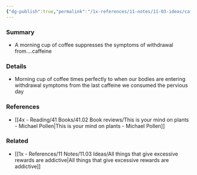 ```yaml
---
{"dg-publish":true,"permalink":"/1x-references/11-notes/11-03-ideas/caffeine-saves-us-from-withdrawal-symptoms/","title":"Caffeine saves us from withdrawal symptoms","created":"2023-08-01T20:36:29.208+03:00","updated":"2024-02-14T20:18:35.095+03:00"}
---
```



### Summary
- A morning cup of coffee suppresses the symptoms of withdrawal from....caffeine

### Details
- Morning cup of coffee times perfectly to when our bodies are entering withdrawal symptoms from the last caffeine we consumed the pervious day

### References
- [[4x - Reading/41 Books/41.02 Book reviews/This is your mind on plants - Michael Pollen\|This is your mind on plants - Michael Pollen]]

### Related
- [[1x - References/11 Notes/11.03 Ideas/All things that give excessive rewards are addictive\|All things that give excessive rewards are addictive]]
